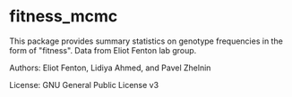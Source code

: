 # fitness_mcmc

This package provides summary statistics on genotype frequencies in the form of "fitness". Data from Eliot Fenton lab group. 

Authors: Eliot Fenton, Lidiya Ahmed, and Pavel Zhelnin

License: GNU General Public License v3

